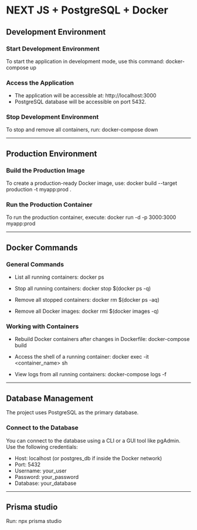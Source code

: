 # NEXT JS + PostgreSQL + Docker



## **Development Environment**

### **Start Development Environment**
To start the application in development mode, use this command:
docker-compose up

### **Access the Application**
- The application will be accessible at: http://localhost:3000
- PostgreSQL database will be accessible on port 5432.

### **Stop Development Environment**
To stop and remove all containers, run:
docker-compose down

---

## **Production Environment**

### **Build the Production Image**
To create a production-ready Docker image, use:
docker build --target production -t myapp:prod .

### **Run the Production Container**
To run the production container, execute:
docker run -d -p 3000:3000 myapp:prod

---

## **Docker Commands**

### **General Commands**
- List all running containers:
  docker ps

- Stop all running containers:
  docker stop $(docker ps -q)

- Remove all stopped containers:
  docker rm $(docker ps -aq)

- Remove all Docker images:
  docker rmi $(docker images -q)

### **Working with Containers**
- Rebuild Docker containers after changes in Dockerfile:
  docker-compose build

- Access the shell of a running container:
  docker exec -it <container_name> sh

- View logs from all running containers:
  docker-compose logs -f

---

## **Database Management**
The project uses PostgreSQL as the primary database.

### **Connect to the Database**
You can connect to the database using a CLI or a GUI tool like pgAdmin. Use the following credentials:
- Host: localhost (or postgres_db if inside the Docker network)
- Port: 5432
- Username: your_user
- Password: your_password
- Database: your_database

---

## **Prisma studio**
Run: npx prisma studio

